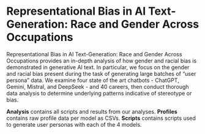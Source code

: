 # Representational Bias in AI Text-Generation: Race and Gender Across Occupations

Representational Bias in AI Text-Generation: Race and Gender Across Occupations provides an in-depth analysis of how gender and racial bias is demonstrated in generative AI text. In particular, we focus on the gender and racial bias present during the task of generating large batches of “user persona” data. We examine four state of the art chatbots - ChatGPT, Gemini, Mistral, and DeepSeek - and 40 careers, then conduct thorough data analysis to determine underlying patterns indicative of stereotype or bias.

**Analysis** contains all scripts and results from our analyses.
**Profiles** contains raw profile data per model as CSVs.
**Scripts** contains scripts used to generate user personas with each of the 4 models.